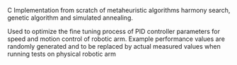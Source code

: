 C Implementation from scratch of metaheuristic algorithms harmony search, genetic algorithm and simulated annealing.

Used to optimize the fine tuning process of PID controller parameters for speed and motion control of robotic arm. 
Example performance values are randomly generated and to be replaced by actual measured values when running tests on physical robotic arm 
